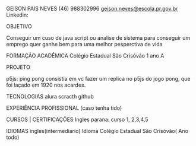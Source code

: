 GEISON PAIS NEVES
(46) 988302996
geison.neves@escola.pr.gov.br
Linkedin: 


OBJETIVO

Conseguir um cuso de java script ou analise de sistema para conseguir um emprego quer ganhe bem para uma melhor pesperctiva de vida 


FORMAÇÃO ACADÊMICA
Colégio Estadual São Crisóvão 1 ano A


PROJETO

p5js: ping pong
consistia em vc fazer um replica no p5js do jogo pong, que foi laçado em 1920 nos acardes.

TECNOLOGIAS
alura
scracth
github


EXPERIÊNCIA PROFISSIONAL (caso tenha tido)

CURSOS | CERTIFICAÇÕES
Ingles parana: curso 1, 2,3,4,5 

IDIOMAS
ingles(intermediario)
Idioma Colégio Estadual São Crisóvão( Ano todo)
